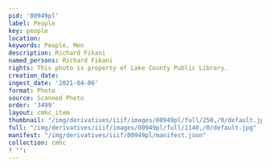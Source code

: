 ```yaml
---
pid: '00949pl'
label: People
key: people
location: 
keywords: People, Men
description: Richard Fikani
named_persons: Richard Fikani
rights: This photo is property of Lake County Public Library.
creation_date: 
ingest_date: '2021-04-06'
format: Photo
source: Scanned Photo
order: '3499'
layout: cmhc_item
thumbnail: "/img/derivatives/iiif/images/00949pl/full/250,/0/default.jpg"
full: "/img/derivatives/iiif/images/00949pl/full/1140,/0/default.jpg"
manifest: "/img/derivatives/iiif/00949pl/manifest.json"
collection: cmhc
! '': 
---
```

